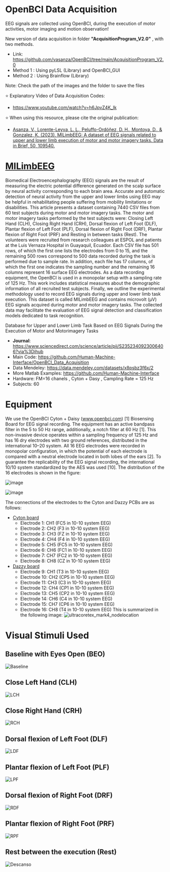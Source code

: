 # OpenBCI Data Acquisition
EEG signals are collected using OpenBCI, during the execution of motor activities, motor imaging and motion observation!

New version of data acquisition in folder **"AcquisitionProgram_V2.0"** , with two methods.
- Link: https://github.com/vasanza/OpenBCI/tree/main/AcquisitionProgram_V2.0
- Method 1 : Using pyLSL (Library) and OpenBCI_GUI
- Method 2 : Using Brainflow (Library)

Note: Check the path of the images and the folder to save the files

⭐ Explanatory Video of Data Acquisition Codes:
- https://www.youtube.com/watch?v=h6JpvZ4K_Ik

⭐ When using this resource, please cite the original publication:
- [Asanza, V., Lorente-Leyva, L. L., Peluffo-Ordóñez, D. H., Montoya, D., & Gonzalez, K. (2023). MILimbEEG: A dataset of EEG signals related to upper and lower limb execution of motor and motor imagery tasks. Data in Brief, 50, 109540.](https://doi.org/10.1016/j.dib.2023.109540)

# [MILimbEEG](https://data.mendeley.com/datasets/w9xfz56txv/2)
Biomedical Electroencephalography (EEG) signals are the result of measuring the electric potential difference generated on the scalp surface by neural activity corresponding to each brain area. Accurate and automatic detection of neural activity from the upper and lower limbs using EEG may be helpful in rehabilitating people suffering from mobility limitations or disabilities. This article presents a dataset containing 7440 CSV files from 60 test subjects during motor and motor imagery tasks. The motor and motor imagery tasks performed by the test subjects were: Closing Left Hand (CLH), Closing Right Hand (CRH), Dorsal flexion of Left Foot (DLF), Plantar flexion of Left Foot (PLF), Dorsal flexion of Right Foot (DRF), Plantar flexion of Right Foot (PRF) and Resting in between tasks (Rest). The volunteers were recruited from research colleagues at ESPOL and patients at the Luis Vernaza Hospital in Guayaquil, Ecuador. Each CSV file has 501 rows, of which the first one lists the electrodes from 0 to 15, and the remaining 500 rows correspond to 500 data recorded during the task is performed due to sample rate. In addition, each file has 17 columns, of which the first one indicates the sampling number and the remaining 16 columns represent 16 surface EEG electrodes. As a data recording equipment, the OpenBCI is used in a monopolar setup with a sampling rate of 125 Hz. This work includes statistical measures about the demographic information of all recruited test subjects. Finally, we outline the experimental methodology used to record EEG signals during upper and lower limb task execution. This dataset is called MILimbEEG and contains microvolt (µV) EEG signals acquired during motor and motor imagery tasks. The collected data may facilitate the evaluation of EEG signal detection and classification models dedicated to task recognition.

Database for Upper and Lower Limb Task Based on EEG Signals During the Execution of Motor and Motorimagery Tasks
- **Journal**: https://www.sciencedirect.com/science/article/pii/S2352340923006406?via%3Dihub
- Main Code: https://github.com/Human-Machine-Interface/OpenBCI_Data_Acquisition
- Data Mendeley: https://data.mendeley.com/datasets/x8psbz3f6x/2
- More Matlab Examples: https://github.com/Human-Machine-Interface
- Hardware: FM=16 chanels , Cyton + Dasy , Campling Rate = 125 Hz
- Subjects: 60

# Equipment
We use the OpenBCI Cyton + Daisy (www.openbci.com) [1] Biosensing Board for EEG signal recording. The equipment has an active bandpass filter in the 5 to 50 Hz range, additionally, a notch filter at 60 Hz [1]. This non-invasive device operates within a sampling frequency of 125 Hz and has 16 dry electrodes with two ground references, distributed in the international 10–20 system. All 16 EEG electrodes were recorded in monopolar configuration, in which the potential of each electrode is compared with a neutral electrode located in both lobes of the ears [2]. To guarantee the replicability of the EEG signal recording, the international 10/10 system standardized by the AES was used [10]. The distribution of the 16 electrodes is shown in the figure:

![image](https://github.com/user-attachments/assets/e7c260f1-f55f-418c-9c96-c6446327b01d)

![image](https://github.com/user-attachments/assets/0585a66f-c9a4-4255-9215-ce7315257354)

The connections of the electrodes to the Cyton and Dazzy PCBs are as follows:
- [Cyton board](https://docs.openbci.com/Cyton/CytonLanding/)
  - Electrode 1: CH1 (FC5 in 10-10 system EEG)
  - Electrode 2: CH2 (F3 in 10-10 system EEG)
  - Electrode 3: CH3 (FZ in 10-10 system EEG)
  - Electrode 4: CH4 (F4 in 10-10 system EEG)
  - Electrode 5: CH5 (FC5 in 10-10 system EEG)
  - Electrode 6: CH6 (FC1 in 10-10 system EEG)
  - Electrode 7: CH7 (FC2 in 10-10 system EEG)
  - Electrode 8: CH8 (CZ in 10-10 system EEG)
- [Dazzy board](https://docs.openbci.com/GettingStarted/Boards/DaisyGS/)
  - Electrode 9: CH1 (T3 in 10-10 system EEG)
  - Electrode 10: CH2 (CP5 in 10-10 system EEG)
  - Electrode 11: CH3 (C3 in 10-10 system EEG)
  - Electrode 12: CH4 (CP1 in 10-10 system EEG)
  - Electrode 13: CH5 (CP2 in 10-10 system EEG)
  - Electrode 14: CH6 (C4 in 10-10 system EEG)
  - Electrode 15: CH7 (CP6 in 10-10 system EEG)
  - Electrode 16: CH8 (T4 in 10-10 system EEG)
This is summarized in the following image:
![ultracoretex_mark4_nodelocation](https://github.com/user-attachments/assets/a4064d1b-d4b8-4ed7-acdc-b184a2b40fbb)

# Visual Stimuli Used
## Baseline with Eyes Open (BEO)
![Baseline](https://user-images.githubusercontent.com/12642226/134744392-57566b82-94a9-4061-a7fd-289a851e1f42.jpg)

## Close Left Hand (CLH)
![LCH](https://user-images.githubusercontent.com/12642226/134744791-76ab393e-fd8a-4acc-a8aa-619a6767df48.jpg)

## Close Right Hand (CRH)
![RCH](https://user-images.githubusercontent.com/12642226/134744835-ab66fbf9-d89a-4858-a2cc-028ba7ac09a7.jpg)

## Dorsal flexion of Left Foot (DLF)
![LDF](https://user-images.githubusercontent.com/12642226/134744874-8f65537b-806f-41b2-b551-3657274b2250.jpg)

## Plantar flexion of Left Foot (PLF)
![LPF](https://user-images.githubusercontent.com/12642226/134744919-598c95f2-de5e-4a89-96a1-270ad650b5ad.jpg)

## Dorsal flexion of Right Foot (DRF)
![RDF](https://user-images.githubusercontent.com/12642226/134744946-40acf814-d047-4a0c-93cd-95ad033d85e4.jpg)

## Plantar flexion of Right Foot (PRF)
![RPF](https://user-images.githubusercontent.com/12642226/134745001-c03f0464-5450-42d1-855b-91c0d6026497.jpg)

## Rest between the execution (Rest)
![Descanso](https://user-images.githubusercontent.com/12642226/134745058-c8b88ae7-16b0-4dcd-92be-3d19d7a21983.jpg)
